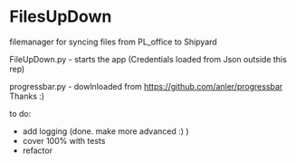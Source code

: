 # FilesUpDown
filemanager for syncing files from PL_office to Shipyard

FileUpDown.py - starts the app (Credentials loaded from Json outside this rep)

progressbar.py - dowlnloaded from https://github.com/anler/progressbar Thanks :)

to do:
- add logging (done. make more advanced :) )
- cover 100% with tests
- refactor
